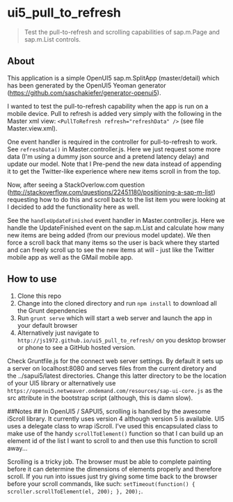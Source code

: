 # ui5\_pull\_to\_refresh

> Test the pull-to-refresh and scrolling capabilities of sap.m.Page and sap.m.List controls.

## About ##
This application is a simple OpenUI5 sap.m.SplitApp (master/detail) which has been generated by the OpenUI5 Yeoman generator (https://github.com/saschakiefer/generator-openui5).

I wanted to test the pull-to-refresh capability when the app is run on a mobile device. Pull to refresh is added very simply with the following in the Master xml view: ```<PullToRefresh refresh="refreshData"	/>``` (see file Master.view.xml).

One event handler is required in the controller for pull-to-refresh to work. See ```refreshData()``` in Master.controller.js. Here we just request some more data (I'm using a dummy json source and a pretend latency delay) and update our model. Note that I Pre-pend the new data instead of appending it to get the Twitter-like experience where new items scroll in from the top.

Now, after seeing a StackOverlow.com question (http://stackoverflow.com/questions/22451180/positioning-a-sap-m-list) requesting how to do this and scroll back to the list item you were looking at I decided to add the functionality here as well.

See the ```handleUpdateFinished``` event handler in Master.controller.js. Here we handle the UpdateFinished event on the sap.m.List and calculate how many new items are being added (from our previous model update). We then force a scroll back that many items so the user is back where they started and can freely scroll up to see the new items at will - just like the Twitter mobile app as well as the GMail mobile app.

## How to use ##
1. Clone this repo
2. Change into the cloned directory and run ```npm install``` to download all the Grunt dependencies
3. Run ```grunt serve``` which will start a web server and launch the app in your default browser
4. Alternatively just navigate to ```http://js1972.github.io/ui5_pull_to_refresh/``` on you desktop browser or phone to see a GitHub hosted version.

Check Gruntfile.js for the connect web server settings. By default it sets up a server on localhost:8080 and serves files from the current diretory and the ../sapui5/latest directories. Change this latter directory to be the location of your UI5 library or alternatively use ```https://openui5.netweaver.ondemand.com/resources/sap-ui-core.js``` as the src attribute in the bootstrap script (although, this is damn slow).

##Notes ##
In OpenUI5 / SAPUI5, scrolling is handled by the awesome iScroll library. It currently uses version 4 although version 5 is available. UI5 uses a delegate class to wrap iScroll. I've used this encapsulated class to make use of the handy ```scrollToElement()``` function so that I can build up an element id of the list I want to scroll to and then use this function to scroll away...

Scrolling is a tricky job. The browser must be able to complete painting before it can determine the dimensions of elements properly and therefore scroll. If you run into issues just try giving some time back to the browser before your scroll commands, like such: ```setTimeout(function() { scroller.scrollToElement(el, 200); }, 200);```.

